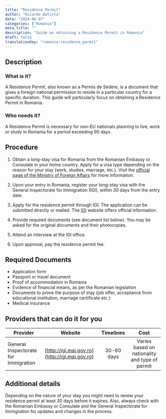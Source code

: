 ```yaml
---
title: "Residence Permit"
author: "Ricardo Batista"
date: "2024-06-07"
categories: ["Romania"]
meta_title: ""
description: "Guide on obtaining a Residence Permit in Romania"
draft: false
translationKey: "romania-residence_permit"
---
```


## Description
### What is it?
A Residence Permit, also known as a Permis de Sedere, is a document that gives a foreign national permission to reside in a particular country for a specific duration. This guide will particularly focus on obtaining a Residence Permit in Romania.

### Who needs it?
A Residence Permit is necessary for non-EU nationals planning to live, work or study in Romania for a period exceeding 90 days.

## Procedure
1. Obtain a long-stay visa for Romania from the Romanian Embassy or Consulate in your home country. Apply for a visa type depending on the reason for your stay (work, studies, marriage, etc.). Visit the [official page of the Ministry of Foreign Affairs](http://www.mae.ro/en/node/2040) for more information.

2. Upon your entry in Romania, register your long-stay visa with the General Inspectorate for Immigration (IGI), within 30 days from the entry date.

3. Apply for the residence permit through IGI. The application can be submitted directly or mailed. The [IGI](http://igi.mai.gov.ro/d/66-permise-de-sedere) website offers official information.

4. Provide required documents (see document list below). You may be asked for the original documents and their photocopies.

5. Attend an interview at the IGI office. 

6. Upon approval, pay the residence permit fee.

## Required Documents
- Application form 
- Passport or travel document
- Proof of accommodation in Romania
- Evidence of financial means, as per the Romanian legislation
- Documents to prove the purpose of stay (job offer, acceptance from educational institution, marriage certificate etc.)
- Medical insurance

## Providers that can do it for you

| Provider        |     Website     |     Timelines    |       Cost      |
| --------------- | --------------- |  :-------------: | :-------------: |
| General Inspectorate for Immigration   |  [http://igi.mai.gov.ro](http://igi.mai.gov.ro)  |  30-60 days | Varies based on nationality and type of permit |

## Additional details
Depending on the nature of your stay you might need to renew your residence permit at least 30 days before it expires. Also, always check with the Romanian Embassy or Consulate and the General Inspectorate for Immigration for updates and changes in the process.